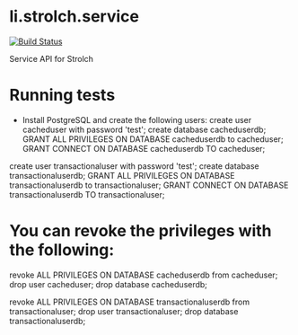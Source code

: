 li.strolch.service
==================

[![Build Status](http://jenkins.eitchnet.ch/buildStatus/icon?job=li.strolch.service)](http://jenkins.eitchnet.ch/view/strolch/job/li.strolch.service/)

Service API for Strolch

Running tests
==================
* Install PostgreSQL and create the following users:
create user cacheduser with password 'test';
create database cacheduserdb;
GRANT ALL PRIVILEGES ON DATABASE cacheduserdb to cacheduser;
GRANT CONNECT ON DATABASE cacheduserdb TO cacheduser;

create user transactionaluser with password 'test';
create database transactionaluserdb;
GRANT ALL PRIVILEGES ON DATABASE transactionaluserdb to transactionaluser;
GRANT CONNECT ON DATABASE transactionaluserdb TO transactionaluser;

# You can revoke the privileges with the following:
revoke ALL PRIVILEGES ON DATABASE cacheduserdb from cacheduser;
drop user cacheduser;
drop database cacheduserdb;

revoke ALL PRIVILEGES ON DATABASE transactionaluserdb from transactionaluser;
drop user transactionaluser;
drop database transactionaluserdb;
